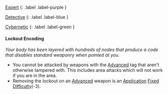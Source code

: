 
[Expert](Game/Progress#Expert)
{: .label .label-purple }

[Detective](Game/Detective)
{: .label .label-blue }

[Cybernetic](Game/Progress#Cybernetic)
{: .label .label-green }
#### Lockout Encoding
*Your body has been layered with hundreds of nodes that produce a code that disables standard weaponry when pointed at you.*
* You cannot be attacked by weapons with the [Advanced](Game/Core/Weapon-Traits#Advanced) tag that aren't otherwise tampered with. This includes area attacks which will not work if you are in the area.
* Removing the lockout on an [Advanced](Game/Core/Weapon-Traits#Advanced) weapon is an [Application](Game/Core/Intelligence#Application) [Fixed Difficulty](Game/Core/Skills#Fixed%20Difficulty)(-3).

